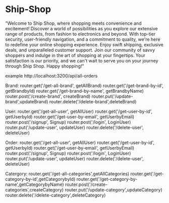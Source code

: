 # Ship-Shop
"Welcome to Ship Shop, where shopping meets convenience and excitement! 
Discover a world of possibilities as you explore our extensive range of products, 
from fashion to electronics and beyond. With top-tier security, user-friendly navigation, 
and a commitment to quality, we're here to redefine your online shopping experience.
Enjoy swift shipping, exclusive deals, 
and unparalleled customer support. Join our community of savvy shoppers and indulge in the art of shopping at your fingertips. 
Your satisfaction is our priority, and we can't wait to serve you on your journey through Ship Shop. Happy shopping!"

example
http://localhost:3200/api/all-orders

Brand:
router.get('/get-all-brand', getAllBrand)
router.get('/get-brand-by-id', getBrandbyId)
router.get('/get-brand-by-name', getBrandbyName)
router.post('/create-brand', createBrand)
router.put('/update-brand',updateBrand)
router.delete('/delete-brand',deleteBrand)

User:
router.get('/get-all-user', getAllUser)
router.get('/get-user-by-id', getUserbyId)
router.get('/get-user-by-email', getUserbyEmail)
router.post('/signup', Signup)
router.post('/login', LoginUser)
router.put('/update-user', updateUser)
router.delete('/delete-user', deleteUser)

Order:
router.get('/get-all-user', getAllUser)
router.get('/get-user-by-id', getUserbyId)
router.get('/get-user-by-email', getUserbyEmail)
router.post('/signup', Signup)
router.post('/login', LoginUser)
router.put('/update-user', updateUser)
router.delete('/delete-user', deleteUser)


Catergory:
router.get('/get-all-categories',getAllCategories)
router.get('/get-category-by-id',getCategorybyId)
router.get('/get-category-by-name',getCategorybyName)
router.post('/create-categories',createCategory)
router.put('/update-category',updateCategory)
router.delete('/delete-category',deleteCategory)




